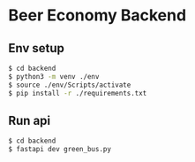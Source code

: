 # Beer Economy Backend

## Env setup

```sh
$ cd backend
$ python3 -m venv ./env
$ source ./env/Scripts/activate
$ pip install -r ./requirements.txt
```

## Run api

```sh
$ cd backend
$ fastapi dev green_bus.py
```